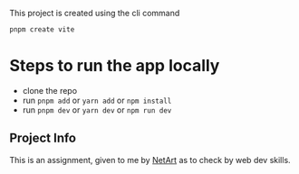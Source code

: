 This project is created using the cli command
```sh
pnpm create vite
```

# Steps to run the app locally

- clone the repo
- run `pnpm add` or `yarn add` or `npm install`
- run `pnpm dev` or `yarn dev` or `npm run dev`

## Project Info

This is an assignment, given to me by 
[NetArt](https://internshala.com/company/netart-1566200310) as to check by web dev skills.